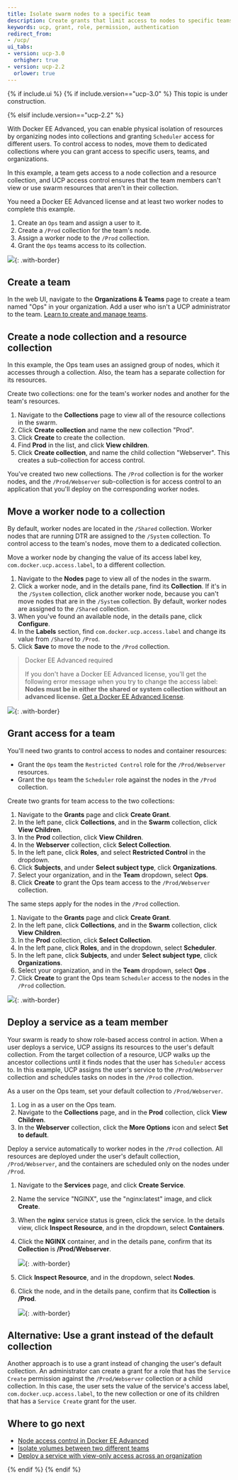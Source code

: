 ```yaml
---
title: Isolate swarm nodes to a specific team
description: Create grants that limit access to nodes to specific teams.
keywords: ucp, grant, role, permission, authentication
redirect_from:
- /ucp/
ui_tabs:
- version: ucp-3.0
  orhigher: true
- version: ucp-2.2
  orlower: true
---
```


{% if include.ui %}
{% if include.version=="ucp-3.0" %}
This topic is under construction.

{% elsif include.version=="ucp-2.2" %}

With Docker EE Advanced, you can enable physical isolation of resources
by organizing nodes into collections and granting `Scheduler` access for
different users. To control access to nodes, move them to dedicated collections
where you can grant access to specific users, teams, and organizations.

In this example, a team gets access to a node collection and a resource
collection, and UCP access control ensures that the team members can't view
or use swarm resources that aren't in their collection.

You need a Docker EE Advanced license and at least two worker nodes to
complete this example.

1.  Create an `Ops` team and assign a user to it.
2.  Create a `/Prod` collection for the team's node.
3.  Assign a worker node to the `/Prod` collection.
4.  Grant the `Ops` teams access to its collection.

![](../images/isolate-nodes-diagram.svg){: .with-border}

## Create a team

In the web UI, navigate to the **Organizations & Teams** page to create a team
named "Ops" in your organization. Add a user who isn't a UCP administrator to
the team.
[Learn to create and manage teams](create-and-manage-teams.md).

## Create a node collection and a resource collection

In this example, the Ops team uses an assigned group of nodes, which it
accesses through a collection. Also, the team has a separate collection
for its resources.

Create two collections: one for the team's worker nodes and another for the
team's resources.

1.  Navigate to the **Collections** page to view all of the resource
    collections in the swarm.
2.  Click **Create collection** and name the new collection "Prod".
3.  Click **Create** to create the collection.
4.  Find **Prod** in the list, and click **View children**.
5.  Click **Create collection**, and name the child collection
    "Webserver". This creates a sub-collection for access control.

You've created two new collections. The `/Prod` collection is for the worker
nodes, and the `/Prod/Webserver` sub-collection is for access control to
an application that you'll deploy on the corresponding worker nodes.

## Move a worker node to a collection

By default, worker nodes are located in the `/Shared` collection.
Worker nodes that are running DTR are assigned to the `/System` collection.
To control access to the team's nodes, move them to a dedicated collection.

Move a worker node by changing the value of its access label key,
`com.docker.ucp.access.label`, to a different collection.

1.  Navigate to the **Nodes** page to view all of the nodes in the swarm.
2.  Click a worker node, and in the details pane, find its **Collection**.
    If it's in the `/System` collection, click another worker node,
    because you can't move nodes that are in the `/System` collection. By
    default, worker nodes are assigned to the `/Shared` collection.
3.  When you've found an available node, in the details pane, click
    **Configure**.
3.  In the **Labels** section, find `com.docker.ucp.access.label` and change
    its value from `/Shared` to `/Prod`.
4.  Click **Save** to move the node to the `/Prod` collection.

> Docker EE Advanced required
>
> If you don't have a Docker EE Advanced license, you'll get the following
> error message when you try to change the access label:
> **Nodes must be in either the shared or system collection without an advanced license.**
> [Get a Docker EE Advanced license](https://www.docker.com/pricing).

![](../images/isolate-nodes-1.png){: .with-border}

## Grant access for a team

You'll need two grants to control access to nodes and container resources:

-  Grant the `Ops` team the `Restricted Control` role for the `/Prod/Webserver`
   resources.
-  Grant the `Ops` team the `Scheduler` role against the nodes in the `/Prod`
   collection.

Create two grants for team access to the two collections:

1.  Navigate to the **Grants** page and click **Create Grant**.
2.  In the left pane, click **Collections**, and in the **Swarm** collection,
    click **View Children**.
3.  In the **Prod** collection, click **View Children**.
4.  In the **Webserver** collection, click **Select Collection**.
5.  In the left pane, click **Roles**, and select **Restricted Control**
    in the dropdown.
6.  Click **Subjects**, and under **Select subject type**, click **Organizations**.
7.  Select your organization, and in the **Team** dropdown, select **Ops**.
8.  Click **Create** to grant the Ops team access to the `/Prod/Webserver`
    collection.

The same steps apply for the nodes in the `/Prod` collection.

1.  Navigate to the **Grants** page and click **Create Grant**.
2.  In the left pane, click **Collections**, and in the **Swarm** collection,
    click **View Children**.
3.  In the **Prod** collection, click **Select Collection**.
4.  In the left pane, click **Roles**, and in the dropdown, select **Scheduler**.
5.  In the left pane, click **Subjects**, and under **Select subject type**, click
    **Organizations**.
6.  Select your organization, and in the **Team** dropdown, select **Ops** .
7.  Click **Create** to grant the Ops team `Scheduler` access to the nodes in the
    `/Prod` collection.

![](../images/isolate-nodes-2.png){: .with-border}

## Deploy a service as a team member

Your swarm is ready to show role-based access control in action. When a user
deploys a service, UCP assigns its resources to the user's default collection.
From the target collection of a resource, UCP walks up the ancestor collections
until it finds nodes that the user has `Scheduler` access to. In this example,
UCP assigns the user's service to the `/Prod/Webserver` collection and schedules
tasks on nodes in the `/Prod` collection.

As a user on the Ops team, set your default collection to `/Prod/Webserver`.

1.  Log in as a user on the Ops team.
2.  Navigate to the **Collections** page, and in the **Prod** collection,
    click **View Children**.
3.  In the **Webserver** collection, click the **More Options** icon and
    select **Set to default**.

Deploy a service automatically to worker nodes in the `/Prod` collection.
All resources are deployed under the user's default collection,
`/Prod/Webserver`, and the containers are scheduled only on the nodes under
`/Prod`.

1.  Navigate to the **Services** page, and click **Create Service**.
2.  Name the service "NGINX", use the "nginx:latest" image, and click
    **Create**.
3.  When the **nginx** service status is green, click the service. In the
    details view, click **Inspect Resource**, and in the dropdown, select
    **Containers**.
4.  Click the **NGINX** container, and in the details pane, confirm that its
    **Collection** is **/Prod/Webserver**.

    ![](../../images/isolate-nodes-3.png){: .with-border}

5.  Click **Inspect Resource**, and in the dropdown, select **Nodes**.
6.  Click the node, and in the details pane, confirm that its **Collection**
    is **/Prod**.

    ![](../images/isolate-nodes-4.png){: .with-border}

## Alternative: Use a grant instead of the default collection

Another approach is to use a grant instead of changing the user's default
collection. An administrator can create a grant for a role that has the
`Service Create` permission against the `/Prod/Webserver` collection or a child
collection. In this case, the user sets the value of the service's access label,
`com.docker.ucp.access.label`, to the new collection or one of its children
that has a `Service Create` grant for the user.

## Where to go next

- [Node access control in Docker EE Advanced](access-control-node.md)
- [Isolate volumes between two different teams](isolate-volumes-between-teams.md)
- [Deploy a service with view-only access across an organization](deploy-view-only-service.md)

{% endif %}
{% endif %}
